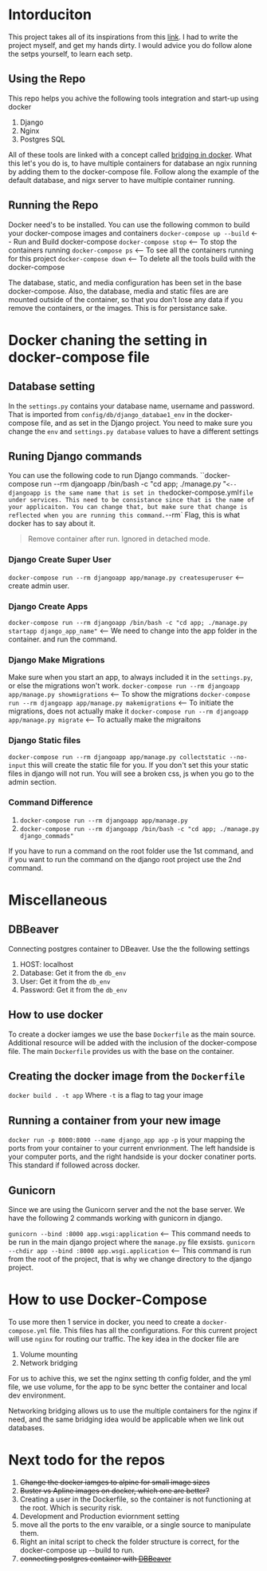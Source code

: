 # Intorduciton
This project takes all of its inspirations from this [link](http://pawamoy.github.io/2018/02/01/docker-compose-django-postgres-nginx.html). I had to write the project myself, and get my hands dirty. I would advice you do follow alone the setps yourself, to learn each setp. 

## Using the Repo
This repo helps you achive the following tools integration and start-up using docker
1. Django
2. Nginx
3. Postgres SQL

All of these tools are linked with a concept called [bridging in docker](https://docs.docker.com/network/bridge/). What this let's you do is, to have multiple containers for database an ngix running by adding them to the docker-compose file. Follow along the example of the default database, and nigx server to have multiple container running.

## Running the Repo
Docker need's to be installed. You can use the following common to build your docker-compose images and containers
`docker-compose up --build` <-- Run and Build docker-compose
`docker-compose stop` <-- To stop the containers running
`docker-compose ps` <-- To see all the containers running for this project
`docker-compose down` <-- To delete all the tools build with the docker-compose

The database, static, and media configuration has been set in the base docker-compose. Also, the database, media and static files are are mounted outside of the container, so that you don't lose any data if you remove the containers, or the images. This is for persistance sake. 

# Docker chaning the setting in docker-compose file
## Database setting
In the `settings.py` contains your database name, username and password. That is imported from `config/db/django_databae1_env` in the docker-compose file, and as set in the Django project. You need to make sure you change the `env` and `settings.py database` values to have a different settings

## Runing Django commands
You can use the following code to run Django commands.
``docker-compose run --rm djangoapp /bin/bash -c "cd app; ./manage.py "` <-- djangoapp is the same name that is set in the `docker-compose.yml` file under services. This need to be consistance since that is the name of your applicaiton. You can change that, but make sure that change is reflected when you are running this command. `--rm` Flag, this is what docker has to say about it.
> Remove container after run. Ignored in detached mode.

### Django Create Super User
`docker-compose run --rm djangoapp app/manage.py createsuperuser` <-- create admin user.

### Django Create Apps
`docker-compose run --rm djangoapp /bin/bash -c "cd app; ./manage.py startapp django_app_name"` <-- We need to change into the app folder in the container. and run the command.

### Django Make Migrations
Make sure when you start an app, to always included it in the `settings.py`, or else the migrations won't work.
`docker-compose run --rm djangoapp app/manage.py showmigrations` <-- To show the migrations
`docker-compose run --rm djangoapp app/manage.py makemigrations` <-- To initiate the migrations, does not actually make it
`docker-compose run --rm djangoapp app/manage.py migrate` <-- To actually make the migraitons

### Django Static files
`docker-compose run --rm djangoapp app/manage.py collectstatic --no-input` this will create the static file for you. If you don't set this your static files in django will not run. You will see a broken css, js when you go to the admin section. 

### Command Difference
1. `docker-compose run --rm djangoapp app/manage.py`
2. `docker-compose run --rm djangoapp /bin/bash -c "cd app; ./manage.py django_commads"`

If you have to run a command on the root folder use the 1st command, and if you want to run the command on the django root project use the 2nd command.

# Miscellaneous

## DBBeaver
Connecting postgres container to DBeaver. Use the the following settings
1. HOST: localhost
2. Database: Get it from the `db_env`
3. User: Get it from the `db_env`
4. Password: Get it from the `db_env`

## How to use docker
To create a docker iamges we use the base `Dockerfile` as the main source. Additional resource will be added with the inclusion of the docker-compose file. The main `Dockerfile` provides us with the base on the container. 

## Creating the docker image from the `Dockerfile`
`docker build . -t app`
Where `-t` is a flag to tag your image

## Running a container from your new image
`docker run -p 8000:8000 --name django_app app`
`-p` is your mapping the ports from your container to your current envrionment. The left handside is your computer ports, and the right handside is your docker conatiner ports. This standard if followed across docker.

## Gunicorn
Since we are using the Gunicorn server and the not the base server. We have the following 2 commands working with gunicorn in django.

`gunicorn --bind :8000 app.wsgi:application` <-- This command needs to be run in the main django project where the `manage.py` file exsists.
`gunicorn --chdir app --bind :8000 app.wsgi.application` <-- This command is run from the root of the project, that is why we change directory to the django project.

# How to use Docker-Compose
To use more then 1 service in docker, you need to create a `docker-compose.yml` file. This files has all the configurations. For this current project will use `nginx` for routing our traffic. 
The key idea in the docker file are
1. Volume mounting
2. Network bridging

For us to achive this, we set the nginx setting th config folder, and the yml file, we use volume, for the app to be sync better the container and local dev environment.

Networking bridging allows us to use the multiple containers for the nginx if need, and the same bridging idea would be applicable when we link out databases.


# Next todo for the repos
1. ~~Change the docker iamges to alpine for small image sizes~~
2. ~~Buster vs Apline images on docker, which one are better?~~
3. Creating a user in the Dockerfile, so the container is not functioning at the root. Which is security risk.
4. Development and Production eviornment setting
5. move all the ports to the env varaible, or a single source to manipulate them.
6. Right an inital script to check the folder structure is correct, for the docker-compose up --build to run.
7. ~~connecting postgres container with [DBBeaver](https://dbeaver.io/)~~